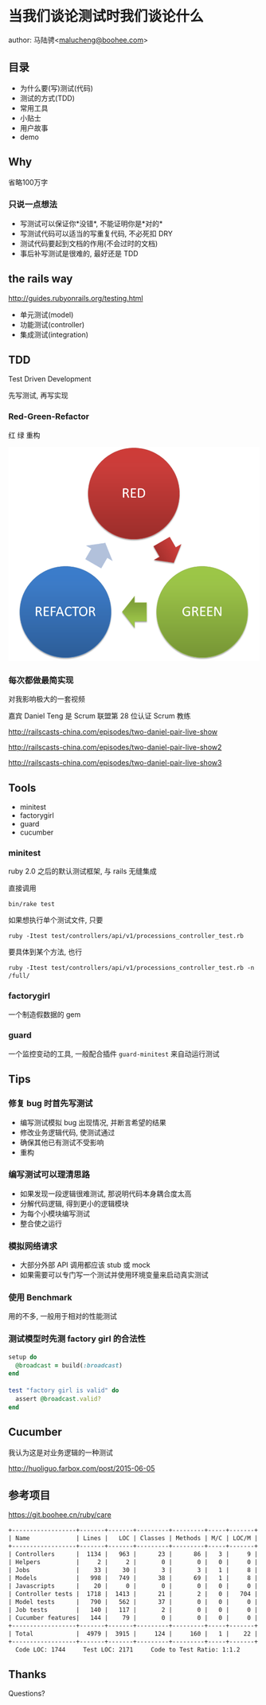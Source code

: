 # 当我们谈论测试时我们谈论什么

author: 马陆骋&lt;malucheng@boohee.com&gt;

## 目录

-   为什么要(写)测试(代码)
-   测试的方式(TDD)
-   常用工具
-   小贴士
-   用户故事
-   demo

## Why

省略100万字

### 只说一点想法

- 写测试可以保证你\*没错\*, 不能证明你是\*对的\*
- 写测试代码可以适当的写重复代码, 不必死扣 DRY
- 测试代码要起到文档的作用(不会过时的文档)
- 事后补写测试是很难的, 最好还是 TDD


## the rails way

<http://guides.rubyonrails.org/testing.html>

-   单元测试(model)
-   功能测试(controller)
-   集成测试(integration)

## TDD

Test Driven Development

先写测试, 再写实现

### Red-Green-Refactor

红 绿 重构

![](../assets/images/talk-about-test/redgreenrefacor.png)

### 每次都做最简实现

对我影响极大的一套视频

嘉宾 Daniel Teng 是 Scrum 联盟第 28 位认证 Scrum 教练

<http://railscasts-china.com/episodes/two-daniel-pair-live-show>

<http://railscasts-china.com/episodes/two-daniel-pair-live-show2>

<http://railscasts-china.com/episodes/two-daniel-pair-live-show3>

## Tools

-   minitest
-   factorygirl
-   guard
-   cucumber

### minitest

ruby 2.0 之后的默认测试框架, 与 rails 无缝集成

直接调用

    bin/rake test

如果想执行单个测试文件, 只要

    ruby -Itest test/controllers/api/v1/processions_controller_test.rb

要具体到某个方法, 也行

    ruby -Itest test/controllers/api/v1/processions_controller_test.rb -n /full/

### factorygirl

一个制造假数据的 gem

### guard

一个监控变动的工具, 一般配合插件 `guard-minitest` 来自动运行测试

## Tips

### 修复 bug 时首先写测试

-   编写测试模拟 bug 出现情况, 并断言希望的结果
-   修改业务逻辑代码, 使测试通过
-   确保其他已有测试不受影响
-   重构

### 编写测试可以理清思路

-   如果发现一段逻辑很难测试, 那说明代码本身耦合度太高
-   分解代码逻辑, 得到更小的逻辑模块
-   为每个小模块编写测试
-   整合使之运行

### 模拟网络请求

-   大部分外部 API 调用都应该 stub 或 mock
-   如果需要可以专门写一个测试并使用环境变量来启动真实测试

### 使用 Benchmark

用的不多, 一般用于相对的性能测试

### 测试模型时先测 factory girl 的合法性

```ruby
setup do
  @broadcast = build(:broadcast)
end

test "factory girl is valid" do
  assert @broadcast.valid?
end
```

## Cucumber

我认为这是对业务逻辑的一种测试

<http://huoliguo.farbox.com/post/2015-06-05>

## 参考项目

<https://git.boohee.cn/ruby/care>

    +------------------+-------+-------+---------+---------+-----+-------+
    | Name             | Lines |   LOC | Classes | Methods | M/C | LOC/M |
    +------------------+-------+-------+---------+---------+-----+-------+
    | Controllers      |  1134 |   963 |      23 |      86 |   3 |     9 |
    | Helpers          |     2 |     2 |       0 |       0 |   0 |     0 |
    | Jobs             |    33 |    30 |       3 |       3 |   1 |     8 |
    | Models           |   998 |   749 |      38 |      69 |   1 |     8 |
    | Javascripts      |    20 |     0 |       0 |       0 |   0 |     0 |
    | Controller tests |  1718 |  1413 |      21 |       2 |   0 |   704 |
    | Model tests      |   790 |   562 |      37 |       0 |   0 |     0 |
    | Job tests        |   140 |   117 |       2 |       0 |   0 |     0 |
    | Cucumber features|   144 |    79 |       0 |       0 |   0 |     0 |
    +------------------+-------+-------+---------+---------+-----+-------+
    | Total            |  4979 |  3915 |     124 |     160 |   1 |    22 |
    +------------------+-------+-------+---------+---------+-----+-------+
      Code LOC: 1744     Test LOC: 2171     Code to Test Ratio: 1:1.2


## Thanks

Questions?
